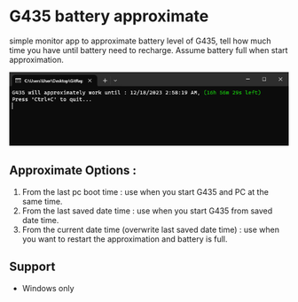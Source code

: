 # G435 battery approximate
simple monitor app to approximate battery level of G435, tell how much time you have until battery need to recharge. Assume battery full when start approximation.

![preview](images/preview.png)

## Approximate Options : 
1) From the last pc boot time : use when you start G435 and PC at the same time.
2) From the last saved date time : use when you start G435 from saved date time.
3) From the current date time (overwrite last saved date time) : use when you want to restart the approximation and battery is full.

## Support
- Windows only
